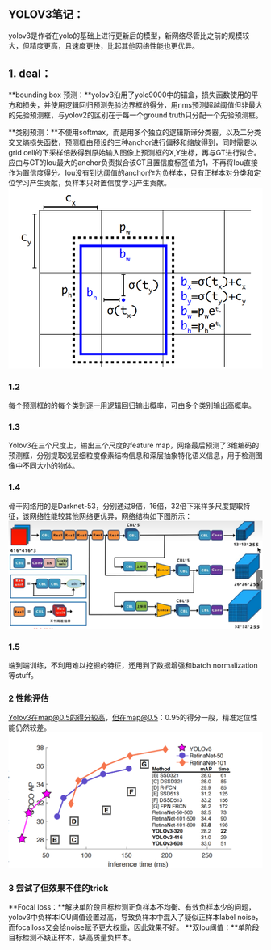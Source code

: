 ## YOLOV3笔记：
yolov3是作者在yolo的基础上进行更新后的模型，新网络尽管比之前的规模较大，但精度更高，且速度更快，比起其他网络性能也更优异。

## 1. deal：
**bounding box 预测：**yolov3沿用了yolo9000中的锚盒，损失函数使用的平方和损失，并使用逻辑回归预测先验边界框的得分，用nms预测超越阈值但非最大的先验预测框，与yolov2的区别在于每一个ground truth只分配一个先验预测框。  

**类别预测：**不使用softmax，而是用多个独立的逻辑斯谛分类器，以及二分类交叉熵损失函数，预测框由预设的三种anchor进行偏移和缩放得到，同时需要以grid cell的下采样倍数得到原始输入图像上预测框的X,Y坐标，再与GT进行拟合。应由与GT的Iou最大的anchor负责拟合该GT且置信度标签值为1，不再将Iou直接作为置信度得分。Iou没有到达阈值的anchor作为负样本，只有正样本对分类和定位学习产生贡献，负样本只对置信度学习产生贡献。<img src="QQ截图20230826172530.png" alt="QQ截图20230826172530" style="zoom: 67%;" />

### 1.2
每个预测框的的每个类别逐一用逻辑回归输出概率，可由多个类别输出高概率。
### 1.3
Yolov3在三个尺度上，输出三个尺度的feature map，网络最后预测了3维编码的预测框，分别提取浅层细粒度像素结构信息和深层抽象特化语义信息，用于检测图像中不同大小的物体。

### 1.4
骨干网络用的是Darknet-53，分别通过8倍，16倍，32倍下采样多尺度提取特征，该网络性能较其他网络更优异，网络结构如下图所示：
![QQ截图20230826165620](QQ截图20230826165620.png)

### 1.5
端到端训练，不利用难以挖掘的特征，还用到了数据增强和batch normalization等stuff。
### 2 性能评估
Yolov3在map@0.5的得分较高，但在map@0.5：0.95的得分一般，精准定位性能仍然较差。![QQ截图20230826172440](QQ截图20230826172440.png)
### 3 尝试了但效果不佳的trick
**Focal loss：**解决单阶段目标检测正负样本不均衡、有效负样本少的问题，yolov3中负样本IOU阈值设置过高，导致负样本中混入了疑似正样本label noise，而focalloss又会给noise赋予更大权重，因此效果不好。
**双Iou阈值：**单阶段目标检测不缺正样本，缺高质量负样本。
